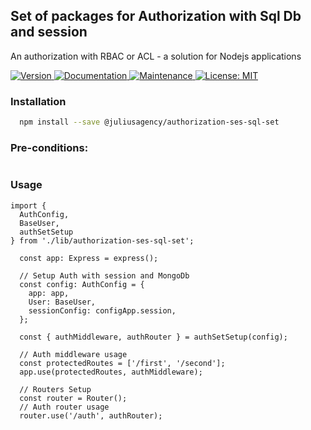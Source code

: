 ## Set of packages for Authorization with Sql Db and session

An authorization with RBAC or ACL  - a solution for Nodejs applications

<p>
  <a href="https://www.npmjs.com/package/@juliusagency/authorization-ses-sql-set" target="_blank">
    <img alt="Version" src="https://img.shields.io/npm/v/@juliusagency/authorization-ses-sql-set.svg">
  </a>
  <a href="https://github.com/JuliusAgency/authorization-ses-sql-set#readme" target="_blank">
    <img alt="Documentation" src="https://img.shields.io/badge/documentation-yes-brightgreen.svg" />
  </a>
  <a href="https://github.com/JuliusAgency/authorization-ses-sql-set/graphs/commit-activity" target="_blank">
    <img alt="Maintenance" src="https://img.shields.io/badge/Maintained%3F-yes-green.svg" />
  </a>
  <a href="https://github.com/JuliusAgency/authorization-ses-sql-set/blob/master/LICENSE" target="_blank">
    <img alt="License: MIT" src="https://img.shields.io/badge/License-MIT-yellow.svg" />
  </a>
</p>

### Installation
```bash
  npm install --save @juliusagency/authorization-ses-sql-set
```

### Pre-conditions:
```
```

### Usage  
```
import {
  AuthConfig,
  BaseUser,
  authSetSetup
} from './lib/authorization-ses-sql-set';

  const app: Express = express();

  // Setup Auth with session and MongoDb
  const config: AuthConfig = {
    app: app,
    User: BaseUser,
    sessionConfig: configApp.session,
  };

  const { authMiddleware, authRouter } = authSetSetup(config);

  // Auth middleware usage
  const protectedRoutes = ['/first', '/second'];
  app.use(protectedRoutes, authMiddleware);

  // Routers Setup
  const router = Router();
  // Auth router usage
  router.use('/auth', authRouter);

```
